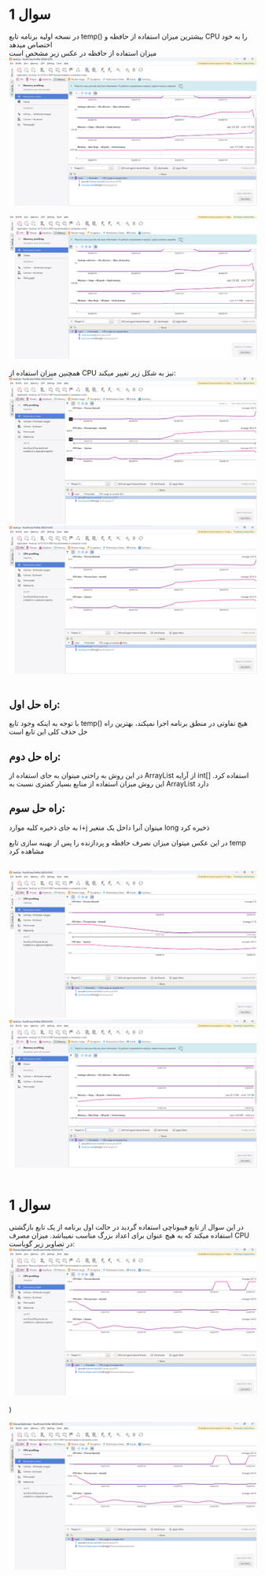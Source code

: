  # سوال 1
در نسخه اولیه برنامه تابع temp() بیشترین میزان استفاده از حافظه و CPU را به خود اختصاص میدهد 
 <br>
میزان استفاده از حافظه در عکس زیر مشخص است 
 <br>
 ![Alt text](https://github.com/HamedMajdi/Java-Profiling-with-YourKit/blob/master/Memory%20-%20Before%20temp%20method%20.png)
<br>
 <br>
 ![Alt text](https://github.com/HamedMajdi/Java-Profiling-with-YourKit/blob/master/Memory%20-%20After%20temp%20method.png)
<br>
<br>
همچنین میزان استفاده از CPU نیز به شکل زیر تغییر میکند:
 ![Alt text](https://github.com/HamedMajdi/Java-Profiling-with-YourKit/blob/master/CPU%20-%20Before%20temp%20method%20.png)
 ![Alt text](https://github.com/HamedMajdi/Java-Profiling-with-YourKit/blob/master/CPU%20-%20After%20temp%20method.png)
<br><br>
## راه حل اول:
با توجه به اینکه وجود تابع temp() هیچ تفاوتی در منطق برنامه اجرا نمیکند، بهترین راه حل حذف کلی این تابع است<br>
## راه حل دوم:
 در این روش به راحتی میتوان به جای استفاده از ArrayList<Integer> از آرایه int[] استفاده کرد. این روش میزان استفاده از منابع بسیار کمتری نسبت به ArrayList<Integer> دارد<br>
 

## راه حل سوم:
 به جای ذخیره کلیه موارد i+j میتوان آنرا داخل یک متغیر long ذخیره کرد

 در این عکس میتوان میزان نصرف حافظه و پردازنده را پس از بهینه سازی تابع temp مشاهده کرد<br><br>

 ![Alt text](https://github.com/HamedMajdi/Java-Profiling-with-YourKit/blob/master/CPU%20-%20After%20Optimization.png)<br>
 ![Alt text](https://github.com/HamedMajdi/Java-Profiling-with-YourKit/blob/master/Memory%20-%20After%20Optimization.png)<br><br>
# سوال 1
در این سوال از تابع فیبوناچی استفاده گردید
در حالت اول برنامه از یک تابع بازگشتی استفاده میکند که به هیچ عنوان برای اعداد بزرگ مناسب نمیباشد.
میزان مصرف CPU در تصاویر زیر گویاست:
![Alt text](https://github.com/HamedMajdi/Java-Profiling-with-YourKit/blob/master/Fibonacci%20%20Optimized.png)<br><br>)<br><br>
 ![Alt text](https://github.com/HamedMajdi/Java-Profiling-with-YourKit/blob/master/Fibonacci%20%20Optimized.png)<br><br>

